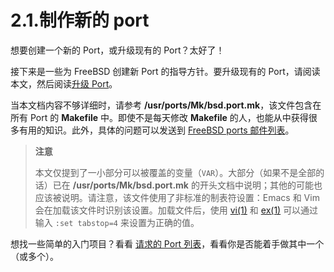 # 2.1.制作新的 port

想要创建一个新的 Port，或升级现有的 Port？太好了！

接下来是一些为 FreeBSD 创建新 Port 的指导方针。要升级现有的 Port，请阅读本文，然后阅读[升级 Port](https://docs.freebsd.org/en/books/porters-handbook/upgrading/#port-upgrading)。

当本文档内容不够详细时，请参考 **/usr/ports/Mk/bsd.port.mk**，该文件包含在所有 Port 的 **Makefile** 中。即使不是每天修改 **Makefile** 的人，也能从中获得很多有用的知识。此外，具体的问题可以发送到 [FreeBSD ports 邮件列表](https://lists.freebsd.org/subscription/freebsd-ports)。

>**注意**
>
>本文仅提到了一小部分可以被覆盖的变量（`VAR`）。大部分（如果不是全部的话）已在 **/usr/ports/Mk/bsd.port.mk** 的开头文档中说明；其他的可能也应该被说明。请注意，该文件使用了非标准的制表符设置：Emacs 和 Vim 会在加载该文件时识别该设置。加载文件后，使用 [vi(1)](https://man.freebsd.org/cgi/man.cgi?query=vi&sektion=1&format=html) 和 [ex(1)](https://man.freebsd.org/cgi/man.cgi?query=ex&sektion=1&format=html) 可以通过输入 `:set tabstop=4` 来设置为正确的值。


想找一些简单的入门项目？看看 [请求的 Port 列表](https://wiki.freebsd.org/WantedPorts)，看看你是否能着手做其中一个（或多个）。
